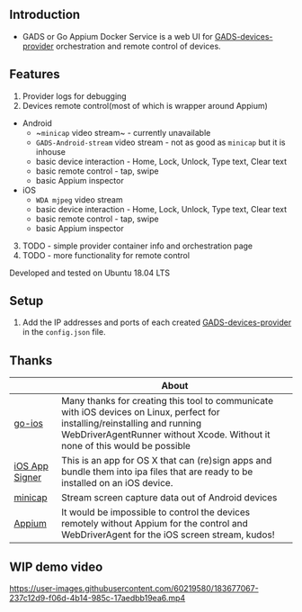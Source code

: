 ## Introduction

* GADS or Go Appium Docker Service is a web UI for [GADS-devices-provider](https://github.com/shamanec/GADS-devices-provider) orchestration and remote control of devices.  

## Features
1. Provider logs for debugging  
2. Devices remote control(most of which is wrapper around Appium)
  * Android
    - ~`minicap` video stream~ - currently unavailable  
    - `GADS-Android-stream` video stream - not as good as `minicap` but it is inhouse    
    - basic device interaction - Home, Lock, Unlock, Type text, Clear text  
    - basic remote control - tap, swipe  
    - basic Appium inspector
  * iOS
    - `WDA mjpeg` video stream  
    - basic device interaction - Home, Lock, Unlock, Type text, Clear text  
    - basic remote control - tap, swipe  
    - basic Appium inspector  

3. TODO - simple provider container info and orchestration page  
4. TODO - more functionality for remote control  

Developed and tested on Ubuntu 18.04 LTS  

## Setup
1. Add the IP addresses and ports of each created [GADS-devices-provider](https://github.com/shamanec/GADS-devices-provider) in the `config.json` file.  

## Thanks

| |About|
|---|---|
|[go-ios](https://github.com/danielpaulus/go-ios)|Many thanks for creating this tool to communicate with iOS devices on Linux, perfect for installing/reinstalling and running WebDriverAgentRunner without Xcode. Without it none of this would be possible|
|[iOS App Signer](https://github.com/DanTheMan827/ios-app-signer)|This is an app for OS X that can (re)sign apps and bundle them into ipa files that are ready to be installed on an iOS device.|
|[minicap](https://github.com/DeviceFarmer/minicap)|Stream screen capture data out of Android devices|  
|[Appium](https://github.com/appium)|It would be impossible to control the devices remotely without Appium for the control and WebDriverAgent for the iOS screen stream, kudos!|  

## WIP demo video  

https://user-images.githubusercontent.com/60219580/183677067-237c12d9-f06d-4b14-985c-17aedbb19ea6.mp4




